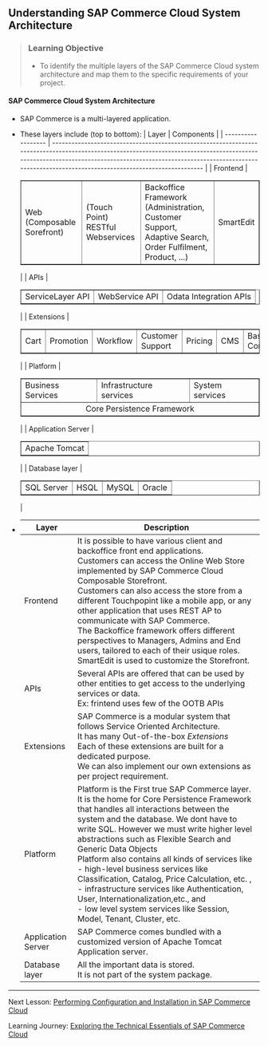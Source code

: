 ## Understanding SAP Commerce Cloud System Architecture

> ### Learning Objective
>
> - To identify the multiple layers of the SAP Commerce Cloud system architecture and map them to the specific requirements of your project.

#### SAP Commerce Cloud System Architecture​

- SAP Commerce is a multi-layered application.
- These layers include (top to bottom):
  | Layer | Components |
  | ------------------ | ----------------------------------------------------------------------------------------------------------------------------------------------------------------------------------------------------------------------------------------------------------------------------- |
  | Frontend | <table border="1px solid black;"><tr><td>Web<br>(Composable Sorefront)</td><td>(Touch Point)<br> RESTful Webservices</td><td>Backoffice Framework<br> (Administration, Customer Support,<br> Adaptive Search, Order Fulfilment, Product, ...)</td><td>SmartEdit</td></tr></table> |
  | APIs | <table border="1px solid black;"><tr><td>ServiceLayer API</td><td>WebService API</td><td>Odata Integration APIs</td></tr></table> |
  | Extensions | <table border="1px solid black;"><tr><td>Cart</td><td>Promotion</td><td>Workflow</td><td>Customer Support</td><td>Pricing</td><td>CMS</td><td>Base Commerce</td><td>...</td></tr></table> |
  | Platform | <table border="1px solid black;"><tr><td>Business Services</td><td>Infrastructure services</td><td> System services</td></tr> <tr><td colspan="3" style="text-align:center">Core Persistence Framework</td></tr> </table> |
  | Application Server | <table border="1px solid black;"><tr><td>Apache Tomcat</td></tr> </table> |
  | Database layer | <table border="1px solid black;"><tr><td>SQL Server</td><td>HSQL </td><td>MySQL</td><td>Oracle</td></tr> </table>|

- | Layer              | Description                                                                                                                                                                                                                                                                                                                                                                                                                                                                                                                                                                                                              |
  | ------------------ | ------------------------------------------------------------------------------------------------------------------------------------------------------------------------------------------------------------------------------------------------------------------------------------------------------------------------------------------------------------------------------------------------------------------------------------------------------------------------------------------------------------------------------------------------------------------------------------------------------------------------ |
  | Frontend           | It is possible to have various client and backoffice front end applications. <br>Customers can access the Online Web Store implemented by SAP Commerce Cloud Composable Storefront.<br>Customers can also access the store from a different Touchpopint like a mobile app, or any other application that uses REST AP to communicate with SAP Commerce.<br> The Backoffice framework offers different perspectives to Managers, Admins and End users, tailored to each of their usique roles.<br>SmartEdit is used to customize the Storefront.                                                                          |
  | APIs               | Several APIs are offered that can be used by other entities to get access to the underlying services or data.<br>Ex: frintend uses few of the OOTB APIs                                                                                                                                                                                                                                                                                                                                                                                                                                                                  |
  | Extensions         | SAP Commerce is a modular system that follows Service Oriented Architecture.<br>It has many Out-of-the-box <em>Extensions</em><br> Each of these extensions are built for a dedicated purpose.<br>We can also implement our own extensions as per project requirement.                                                                                                                                                                                                                                                                                                                                                   |
  | Platform           | Platform is the First true SAP Commerce layer. <br> It is the home for Core Persistence Framework that handles all interactions between the system and the database. We dont have to write SQL. However we must write higher level abstractions such as Flexible Search and Generic Data Objects <br> Platform also contains all kinds of services like <br> - high-level business services like Classification, Catalog, Price Calculation, etc. , <br> - infrastructure services like Authentication, User, Internationalization,etc., and <br> - low level system services like Session, Model, Tenant, Cluster, etc. |
  | Application Server | SAP Commerce comes bundled with a customized version of Apache Tomcat Application server.                                                                                                                                                                                                                                                                                                                                                                                                                                                                                                                                |
  | Database layer     | All the important data is stored. <br> It is not part of the system package.                                                                                                                                                                                                                                                                                                                                                                                                                                                                                                                                             |

---

Next Lesson: [Performing Configuration and Installation in SAP Commerce Cloud](../J01U02-Performing-Configuration-and-Installation-in-SAP-Commerce-Cloud/J01U02-LearningObjective.md)

Learning Journey: [Exploring the Technical Essentials of SAP Commerce Cloud](..)
